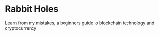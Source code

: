 # Rabbit Holes
Learn from my mistakes, a beginners guide to blockchain technology and cryptocurrency
